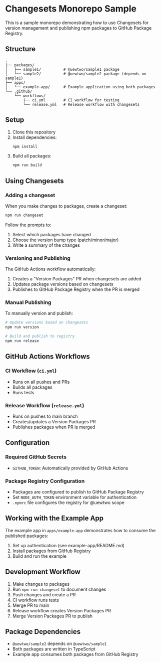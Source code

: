# Changesets Monorepo Sample

This is a sample monorepo demonstrating how to use Changesets for version management and publishing npm packages to GitHub Package Registry.

## Structure

```
.
├── packages/
│   ├── sample1/          # @uewtwo/sample1 package
│   └── sample2/          # @uewtwo/sample2 package (depends on sample1)
├── apps/
│   └── example-app/      # Example application using both packages
└── .github/
    └── workflows/
        ├── ci.yml        # CI workflow for testing
        └── release.yml   # Release workflow with changesets
```

## Setup

1. Clone this repository
2. Install dependencies:
   ```bash
   npm install
   ```
3. Build all packages:
   ```bash
   npm run build
   ```

## Using Changesets

### Adding a changeset

When you make changes to packages, create a changeset:

```bash
npm run changeset
```

Follow the prompts to:
1. Select which packages have changed
2. Choose the version bump type (patch/minor/major)
3. Write a summary of the changes

### Versioning and Publishing

The GitHub Actions workflow automatically:
1. Creates a "Version Packages" PR when changesets are added
2. Updates package versions based on changesets
3. Publishes to GitHub Package Registry when the PR is merged

### Manual Publishing

To manually version and publish:

```bash
# Update versions based on changesets
npm run version

# Build and publish to registry
npm run release
```

## GitHub Actions Workflows

### CI Workflow (`ci.yml`)
- Runs on all pushes and PRs
- Builds all packages
- Runs tests

### Release Workflow (`release.yml`)
- Runs on pushes to main branch
- Creates/updates a Version Packages PR
- Publishes packages when PR is merged

## Configuration

### Required GitHub Secrets
- `GITHUB_TOKEN`: Automatically provided by GitHub Actions

### Package Registry Configuration
- Packages are configured to publish to GitHub Package Registry
- Set `NODE_AUTH_TOKEN` environment variable for authentication
- `.npmrc` file configures the registry for @uewtwo scope

## Working with the Example App

The example app in `apps/example-app` demonstrates how to consume the published packages:

1. Set up authentication (see example-app/README.md)
2. Install packages from GitHub Registry
3. Build and run the example

## Development Workflow

1. Make changes to packages
2. Run `npm run changeset` to document changes
3. Push changes and create a PR
4. CI workflow runs tests
5. Merge PR to main
6. Release workflow creates Version Packages PR
7. Merge Version Packages PR to publish

## Package Dependencies

- `@uewtwo/sample2` depends on `@uewtwo/sample1`
- Both packages are written in TypeScript
- Example app consumes both packages from GitHub Registry